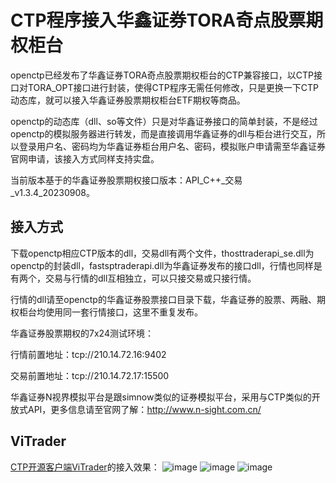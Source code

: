 # CTP程序接入华鑫证券TORA奇点股票期权柜台

openctp已经发布了华鑫证券TORA奇点股票期权柜台的CTP兼容接口，以CTP接口对TORA_OPT接口进行封装，使得CTP程序无需任何修改，只是更换一下CTP动态库，就可以接入华鑫证券股票期权柜台ETF期权等商品。

openctp的动态库（dll、so等文件）只是对华鑫证券接口的简单封装，不是经过openctp的模拟服务器进行转发，而是直接调用华鑫证券的dll与柜台进行交互，所以登录用户名、密码均为华鑫证券柜台用户名、密码，模拟账户申请需至华鑫证券官网申请，该接入方式同样支持实盘。

当前版本基于的华鑫证券股票期权接口版本：API_C++_交易_v1.3.4_20230908。

## 接入方式

下载openctp相应CTP版本的dll，交易dll有两个文件，thosttraderapi_se.dll为openctp的封装dll，fastsptraderapi.dll为华鑫证券发布的接口dll，行情也同样是有两个，交易与行情的dll互相独立，可以只接交易或只接行情。

行情的dll请至openctp的华鑫证券股票接口目录下载，华鑫证券的股票、两融、期权柜台均使用同一套行情接口，这里不重复发布。

华鑫证券股票期权的7x24测试环境：

行情前置地址：tcp://210.14.72.16:9402

交易前置地址：tcp://210.14.72.17:15500

华鑫证券N视界模拟平台是跟simnow类似的证券模拟平台，采用与CTP类似的开放式API，更多信息请至官网了解：http://www.n-sight.com.cn/

## ViTrader

[CTP开源客户端ViTrader](https://github.com/openctp/openctp/tree/master/widgets/ViTrader)的接入效果：
![image](https://user-images.githubusercontent.com/83346523/229337753-f0a7da00-4074-4ed2-99f7-1e82554eb9f3.png)
![image](https://user-images.githubusercontent.com/83346523/229337761-f0e483d8-0914-4a58-aac8-b9fddc1f4f17.png)
![image](https://user-images.githubusercontent.com/83346523/229337765-49bc3a7a-af8a-4704-b896-423622da1aa4.png)
